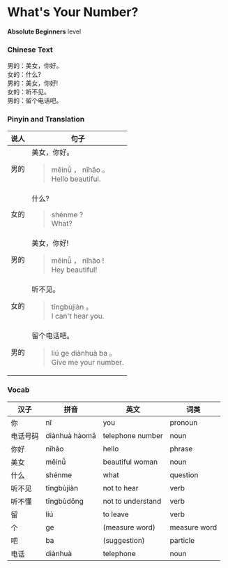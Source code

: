 # What's Your Number?
**Absolute Beginners** level
### Chinese Text
男的：美女，你好。<br />女的：什么?<br />男的：美女，你好!<br />女的：听不见。<br />男的：留个电话吧。

### Pinyin and Translation
|说人|句子|
|----|----|
|男的|美女，你好。<blockquote>měinǚ ， nǐhǎo 。<br />Hello beautiful.</blockquote>|
|女的|什么?<blockquote>shénme ?<br />What?</blockquote>|
|男的|美女，你好!<blockquote>měinǚ ， nǐhǎo !<br />Hey beautiful!</blockquote>|
|女的|听不见。<blockquote>tīngbùjiàn 。<br />I can't hear you.</blockquote>|
|男的|留个电话吧。<blockquote>liú ge diànhuà ba 。<br />Give me your number.</blockquote>|
### Vocab
|汉子|拼音|英文|词类|
|----|----|----|----|
|你|nǐ|you|pronoun|
|电话号码|diànhuà hàomǎ|telephone number|noun|
|你好|nǐhǎo|hello|phrase|
|美女|měinǚ|beautiful woman|noun|
|什么|shénme|what|question|
|听不见|tīngbùjiàn|not to hear|verb|
|听不懂|tīngbùdǒng|not to understand|verb|
|留|liú|to leave|verb|
|个|ge|(measure word)|measure word|
|吧|ba|(suggestion)|particle|
|电话|diànhuà|telephone|noun|